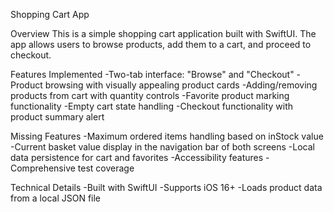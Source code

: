 Shopping Cart App

Overview
  This is a simple shopping cart application built with SwiftUI. The app allows users to browse products, add them to a cart, and proceed to checkout.

Features Implemented
  -Two-tab interface: "Browse" and "Checkout"
  -Product browsing with visually appealing product cards
  -Adding/removing products from cart with quantity controls
  -Favorite product marking functionality
  -Empty cart state handling
  -Checkout functionality with product summary alert

Missing Features
  -Maximum ordered items handling based on inStock value
  -Current basket value display in the navigation bar of both screens
  -Local data persistence for cart and favorites
  -Accessibility features
  -Comprehensive test coverage

Technical Details
  -Built with SwiftUI
  -Supports iOS 16+
  -Loads product data from a local JSON file

